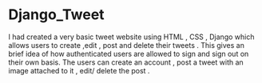 # Django_Tweet
I had created a very basic tweet website using HTML , CSS , Django which allows users to create ,edit , post and delete their tweets . This gives an brief idea of how authenticated users are allowed to sign and sign out on their own basis.  The users can create an account , post a tweet with an image attached to it , edit/ delete the post .

